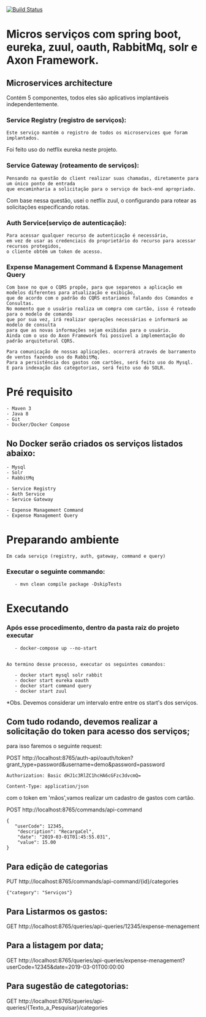 [![Build Status](https://travis-ci.org/adslima/TestBackJava.svg?branch=master)](https://travis-ci.org/adslima/TestBackJava)


# Micros serviços com spring boot, eureka, zuul, oauth, RabbitMq, solr e Axon Framework.


## Microservices architecture

Contém 5 componentes, todos eles são aplicativos implantáveis ​​independentemente.


### Service Registry (registro de serviços):

	Este serviço mantém o registro de todos os microservices que foram implantados.
Foi feito uso do netflix eureka neste projeto.

### Service Gateway (roteamento de serviços):

	Pensando na questão do client realizar suas chamadas, diretamente para um único ponto de entrada 
	que encaminharia a solicitação para o serviço de back-end apropriado. 
Com base nessa questão, 	usei o netflix zuul, o configurando para rotear as solicitações especificando rotas.

### Auth Service(serviço de autenticação):

	Para acessar qualquer recurso de autenticação é necessário, 
	em vez de usar as credenciais do proprietário do recurso para acessar recursos protegidos, 
	o cliente obtém um token de acesso.


### Expense Management Command & Expense Management Query

	Com base no que o CQRS propõe, para que separemos a aplicação em modelos diferentes para atualização e exibição, 
	que de acordo com o padrão do CQRS estariamos falando dos Comandos e Consultas.
	No momento que o usuário realiza um compra com cartão, isso é roteado para o modelo de comando
	que por sua vez, irá realizar operações necessárias e informará ao modelo de consulta
	para que as novas informações sejam exibidas para o usuário. 
	Ainda com o uso do Axon Framework foi possivel a implementação do padrão arquitetural CQRS.

	Para comunicação de nossas aplicações. ocorrerá através de barramento de ventos fazendo uso do RabbitMq. 
	Para a persistência dos gastos com cartões, será feito uso do Mysql.
	E para indexação das categotorias, será feito uso do SOLR.  


# Pré requisito

    - Maven 3
    - Java 8
	- Git
    - Docker/Docker Compose

## No Docker serão criados os serviços listados abaixo:

    - Mysql
    - Solr
    - RabbitMq
	
    - Service Registry
	- Auth Service
    - Service Gateway
	
	- Expense Management Command
	- Expense Management Query
	
# Preparando ambiente

	Em cada serviço (registry, auth, gateway, command e query)
	
###  Executar o seguinte commando:
       - mvn clean compile package -DskipTests
   
# Executando

###  Após esse procedimento, dentro da pasta raiz do projeto executar
	   - docker-compose up --no-start
		

	Ao termino desse processo, executar os seguintes comandos: 
	
	   - docker start mysql solr rabbit
	   - docker start eureka oauth
	   - docker start command query 
	   - docker start zuul
	   
 *Obs. Devemos considerar um intervalo entre entre os start's dos serviços.
	   

## Com tudo rodando, devemos realizar a solicitação do token para acesso dos serviços;
para isso faremos o seguinte request:

 POST 
	http://localhost:8765/auth-api/oauth/token?grant_type=password&username=demo&password=password

	Authorization: Basic dHJ1c3RlZC1hcHA6cGFzc3dvcmQ=

	Content-Type: application/json

com o token em 'mãos',vamos realizar um cadastro de gastos com cartão.

POST
	http://localhost:8765/commands/api-command

	{
       "userCode": 12345,
        "description": "RecargaCel",
        "date": "2019-03-01T01:45:55.031",
        "value": 15.00
    }

 
## Para edição de categorias

PUT 
	http://localhost:8765/commands/api-command/{id}/categories
	
	{"category": "Serviços"}

## Para Listarmos os gastos:
	
GET
	http://localhost:8765/queries/api-queries/12345/expense-menagement

## Para a listagem por data;

GET
	http://localhost:8765/queries/api-queries/expense-menagement?userCode=12345&date=2019-03-01T00:00:00
	

## Para sugestão de categotorias:

GET
	http://localhost:8765/queries/api-queries/{Texto_a_Pesquisar}/categories
	
